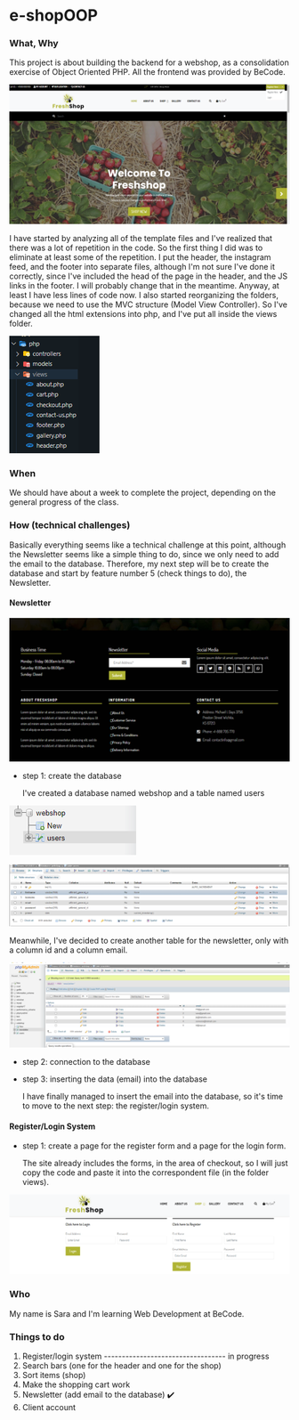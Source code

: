 # e-shopOOP
### What, Why  
This project is about building the backend for a webshop, as a consolidation exercise of Object Oriented PHP. 
All the frontend was provided by BeCode.

![home page](freshShopTemplate/images/readme/home.PNG)

I have started by analyzing all of the template files and I've  realized that there was a lot of repetition in the code. So the first thing I did was to eliminate at least some of the repetition. I put the header, the instagram feed, and the footer into separate files, although I'm not sure I've done it correctly, since I've included the head of the page in the header, and the JS links in the footer. I will probably change that in the meantime. Anyway, at least I have less lines of code now. I also started reorganizing the folders, because we need to use the MVC structure (Model View Controller). So I've changed all the html extensions into php, and I've put all inside the views folder. 

![file explorer vscode](freshShopTemplate/images/readme/fileExplorer.PNG)



### When
We should have about a week to complete the project, depending on the general progress of the class.

### How (technical challenges) 
Basically everything seems like a technical challenge at this point, although the Newsletter seems like a simple thing to do, since we only need to add the email to the database. Therefore, my next step will be to create the database and start by feature number 5 (check things to do), the Newsletter.

#### Newsletter

![newsletter](freshShopTemplate/images/readme/newsletter.PNG)

* step 1: create the database

    I've created a database named webshop and a table named users

![database](freshShopTemplate/images/readme/database.PNG) 

![table users](freshShopTemplate/images/readme/users.PNG) 


Meanwhile, I've decided to create another table for the newsletter, only with a column id and a column email. 


![table newsletter](freshShopTemplate/images/readme/table_newsletter.PNG) 

* step 2: connection to the database

* step 3: inserting the data (email) into the database

    I have finally managed to insert the email into the database, so it's time to move to the next step: the register/login system.

#### Register/Login System

* step 1: create a page for the register form and a page for the login form.
    
    The site already includes the forms, in the area of checkout, so I will just copy the code and paste it into the correspondent file (in the folder views).


![register and login forms](freshShopTemplate/images/readme/forms.PNG)





### Who
My name is Sara and I'm learning Web Development at BeCode.

### Things to do
1. Register/login system ---------------------------------- in progress
2. Search bars (one for the header and one for the shop)
3. Sort items (shop) 
4. Make the shopping cart work 
5. Newsletter (add email to the database) :heavy_check_mark:
6. Client account